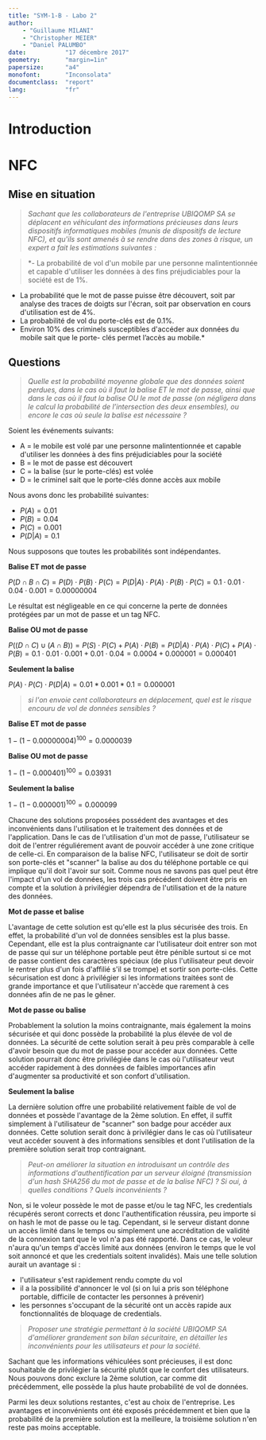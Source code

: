 ```yaml
---
title: "SYM-1-B - Labo 2"
author:
    - "Guillaume MILANI"
    - "Christopher MEIER"
    - "Daniel PALUMBO"
date:           "17 décembre 2017"
geometry:       "margin=1in"
papersize:      "a4"
monofont:       "Inconsolata"
documentclass:  "report"
lang:           "fr"
---
```


# Introduction

# NFC

## Mise en situation

> *Sachant que les collaborateurs de l'entreprise UBIQOMP SA se déplacent en véhiculant des informations précieuses dans leurs dispositifs informatiques mobiles (munis de dispositifs de lecture NFC), et qu'ils sont amenés à se rendre dans des zones à risque, un expert a fait les estimations suivantes :*

> *- La probabilité de vol d'un mobile par une personne malintentionnée et capable d'utiliser les données à des fins préjudiciables pour la société est de 1%.
- La probabilité que le mot de passe puisse être découvert, soit par analyse des traces de doigts sur l'écran, soit par observation en cours d'utilisation est de 4%.
- La probabilité de vol du porte-clés est de 0.1%.
- Environ 10% des criminels susceptibles d'accéder aux données du mobile sait que le porte- clés permet l’accès au mobile.*

## Questions

> *Quelle est la probabilité moyenne globale que des données soient perdues, dans le cas où il faut la balise ET le mot de passe, ainsi que dans le cas où il faut la balise OU le mot de passe (on négligera dans le calcul la probabilité de l’intersection des deux ensembles), ou encore le cas où seule la balise est nécessaire ?*

Soient les événements suivants:

- A = le mobile est volé par une personne malintentionnée et capable d'utiliser les données à des fins préjudiciables pour la société
- B = le mot de passe est découvert
- C = la balise (sur le porte-clés) est volée
- D = le criminel sait que le porte-clés donne accès aux mobile

Nous avons donc les probabilité suivantes:

- $P(A) = 0.01$
- $P(B) = 0.04$
- $P(C) = 0.001$
- $P(D | A) = 0.1$

Nous supposons que toutes les probabilités sont indépendantes. 

**Balise ET mot de passe**

$P(D\cap B \cap C) = P(D) \cdot P(B) \cdot P(C) = P(D | A) \cdot P(A) \cdot P(B) \cdot P(C) = 0.1 \cdot 0.01 \cdot 0.04 \cdot 0.001 = 0.00000004$

Le résultat est négligeable en ce qui concerne la perte de données protégées par un mot de passe et un tag NFC.

**Balise OU mot de passe**

$P((D \cap C) \cup (A \cap B)) = P(S) \cdot P(C) + P(A) \cdot P(B) = P(D | A) \cdot P(A) \cdot P(C) + P(A) \cdot P(B) = 0.1 \cdot 0.01 \cdot 0.001 + 0.01 \cdot 0.04 = 0.0004 + 0.000001 = 0.000401$

**Seulement la balise**

$P(A) \cdot P(C) \cdot P(D | A) = 0.01 * 0.001 * 0.1 = 0.000001$

> *si l'on envoie cent collaborateurs en déplacement, quel est le risque encouru de vol de données sensibles ?*

**Balise ET mot de passe**

$1-(1-0.00000004) ^ 100 = 0.0000039$

**Balise OU mot de passe**

$1-(1-0.000401) ^ 100 = 0.03931$

**Seulement la balise**

$1-(1-0.000001) ^ 100 = 0.000099$

Chacune des solutions proposées possédent des avantages et des inconvénients dans l'utilisation et le traitement des données et de l'application. Dans le cas de l'utilisation d'un mot de passe, l'utilisateur se doit de l'entrer réguliérement avant de pouvoir accéder à une zone critique de celle-ci. En comparaison de la balise NFC, l'utilisateur se doit de sortir son porte-clés et "scanner" la balise au dos du téléphone portable ce qui implique qu'il doit l'avoir sur soit. Comme nous ne savons pas quel peut être l'impact d'un vol de données, les trois cas précédent doivent être pris en compte et la solution à privilégier dépendra de l'utilisation et de la nature des données.

**Mot de passe et balise**

L'avantage de cette solution est qu'elle est la plus sécurisée des trois. En effet, la probabilité d'un vol de données sensibles est la plus basse. Cependant, elle est la plus contraignante car l'utilisateur doit entrer son mot de passe qui sur un téléphone portable peut être pénible surtout si ce mot de passe contient des caractères spéciaux (de plus l'utilisateur peut devoir le rentrer plus d'un fois d'affilié s'il se trompe) et sortir son porte-clés. Cette sécurisation est donc à privilégier si les informations traitées sont de grande importance et que l'utilisateur n'accède que rarement à ces données afin de ne pas le gêner.

**Mot de passe ou balise**

Probablement la solution la moins contraignante, mais également la moins sécurisée et qui donc possède la probabilité la plus élevée de vol de données. La sécurité de cette solution serait à peu près comparable à celle d'avoir besoin que du mot de passe pour accéder aux données. Cette solution pourrait donc être privilégiée dans le cas où l'utilisateur veut accéder rapidement à des données de faibles importances afin d'augmenter sa productivité et son confort d'utilisation.

**Seulement la balise**

La dernière solution offre une probabilité relativement faible de vol de données et possède l'avantage de la 2ème solution. En effet, il suffit simplement à l'utilisateur de "scanner" son badge pour accéder aux données. Cette solution serait donc à privilégier dans le cas où l'utilisateur veut accéder souvent à des informations sensibles et dont l'utilisation de la première solution serait trop contraignant.


> *Peut-on améliorer la situation en introduisant un contrôle des informations d'authentification par un serveur éloigné (transmission d'un hash SHA256 du mot de passe et de la balise NFC) ? Si oui, à quelles conditions ? Quels inconvénients ?*

Non, si le voleur possède le mot de passe et/ou le tag NFC, les credentials récupérés seront corrects et donc l'authentification réussira, peu importe si on hash le mot de passe ou le tag. Cependant, si le serveur distant donne un accès limité dans le temps ou simplement une accréditation de validité de la connexion tant que le vol n'a pas été rapporté. Dans ce cas, le voleur n'aura qu'un temps d'accès limité aux données (environ le temps que le vol soit annoncé et que les credentials soitent invalidés). Mais une telle solution aurait un avantage si :

- l'utilisateur s'est rapidement rendu compte du vol
- il a la possibilité d'annoncer le vol (si on lui a pris son téléphone portable, difficile de contacter les personnes à prévenir)
- les personnes s'occupant de la sécurité ont un accès rapide aux fonctionnalités de bloquage de credentials.

> *Proposer une stratégie permettant à la société UBIQOMP SA d'améliorer grandement son bilan sécuritaire, en détailler les inconvénients pour les utilisateurs et pour la société.*

Sachant que les informations véhiculées sont précieuses, il est donc souhaitable de privilégier la sécurité plutôt que le confort des utilisateurs. Nous pouvons donc exclure la 2ème solution, car comme dit précédemment, elle possède la plus haute probabilité de vol de données. 

Parmi les deux solutions restantes, c'est au choix de l'entreprise. Les avantages et inconvénients ont été exposés précédemment et bien que la probabilité de la première solution est la meilleure, la troisième solution n'en reste pas moins acceptable. 

